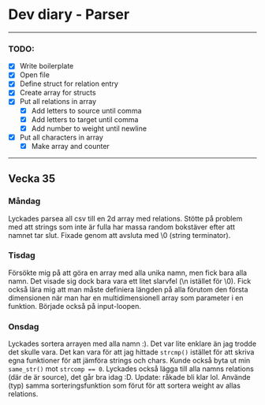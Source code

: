 # Dev diary - Parser
---
### TODO:
- [x] Write boilerplate
- [x] Open file
- [x] Define struct for relation entry
- [x] Create array for structs
- [x] Put all relations in array
    - [x] Add letters to source until comma
    - [x] Add letters to target until comma
    - [x] Add number to weight until newline
- [x] Put all characters in array
    - [x] Make array and counter
---
## Vecka 35
### Måndag
Lyckades parsea all csv till en 2d array med relations. Stötte på problem med att strings som inte är fulla har massa random bokstäver efter att namnet tar slut. Fixade genom att avsluta med \0 (string terminator).
### Tisdag
Försökte mig på att göra en array med alla unika namn, men fick bara alla namn. Det visade sig dock bara vara ett litet slarvfel (\n istället för \0). Fick också lära mig att man måste definiera längden på alla förutom den första dimensionen när man har en multidimensionell array som parameter i en funktion. Började också på input-loopen.
### Onsdag
Lyckades sortera arrayen med alla namn :). Det var lite enklare än jag trodde det skulle vara. Det kan vara för att jag hittade `strcmp()` istället för att skriva egna funktioner för att jämföra strings och chars. Kunde också byta ut min `same_str()` mot `strcomp == 0`. Lyckades också lägga till alla namns relations (där de är source), det går bra idag :D. Update: råkade bli klar lol. Använde (typ) samma sorteringsfunktion som förut för att sortera weight av allas relations.